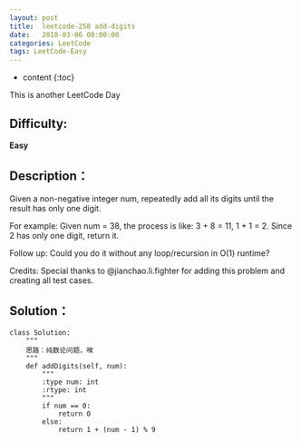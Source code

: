 ```yaml
---
layout: post
title:  leetcode-258 add-digits
date:   2018-03-06 00:00:00
categories: LeetCode
tags: LeetCode-Easy
---
```


* content
{:toc}

This is another LeetCode Day

## Difficulty:

**Easy**

## Description：

Given a non-negative integer num, repeatedly add all its digits 
until the result has only one digit.

For example:
Given num = 38, the process is like: 3 + 8 = 11, 1 + 1 = 2. 
Since 2 has only one digit, return it.

Follow up:
Could you do it without any loop/recursion in O(1) runtime?

Credits:
Special thanks to @jianchao.li.fighter for adding this problem and creating all test cases.

## Solution：

```
class Solution:
    """
    思路：纯数论问题，唉
    """
    def addDigits(self, num):
        """
        :type num: int
        :rtype: int
        """
        if num == 0:
            return 0
        else:
            return 1 + (num - 1) % 9
```